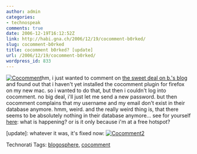 ```yaml
---
author: admin
categories:
- technospeak
comments: true
date: 2006-12-19T16:12:52Z
link: http://habi.gna.ch/2006/12/19/cocomment-b0rked/
slug: cocomment-b0rked
title: cocomment b0rked? [update]
url: /2006/12/19/cocomment-b0rked/
wordpress_id: 833
---
```


[![Cocomment](http://habi.gna.ch/wp-content/uploads/2006/12/cocomment-tm.jpg)](http://habi.gna.ch/wp-content/uploads/2006/12/cocomment.jpg)hm, i just wanted to comment on [the sweet deal on b.'s blog](http://www.bernhardseefeld.ch/archives/000117.html) and found out that i haven't yet installed the cocomment plugin for firefox on my new mac. so i wanted to do that, but then i couldn't log into cocomment. no big deal, i'll just let me send a new password. but then cocomment complains that my username and my email don't exist in their database anymore. hmm, weird.
and the really weird thing is, that there seems to be absolutely nothing in their database anymore... see for yourself [here](http://www.cocomment.com/explore):
what is happening? or is it only because i'm at a free hotspot?

[update]: whatever it was, it's fixed now:
[![Cocomment2](http://habi.gna.ch/wp-content/uploads/2006/12/cocomment2-tm.jpg)](http://habi.gna.ch/wp-content/uploads/2006/12/cocomment2.jpg)



Technorati Tags: [blogosphere](http://www.technorati.com/tag/blogosphere), [cocomment](http://www.technorati.com/tag/cocomment)
